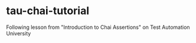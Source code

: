 # tau-chai-tutorial
Following lesson from "Introduction to Chai Assertions" on Test Automation University
